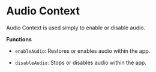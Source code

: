 # Audio Context

Audio Context is used simply to enable or disable audio.


**Functions**

- `enableAudio`: Restores or enables audio within the app.

- `disableAudio`: Stops or disables audio within the app.
